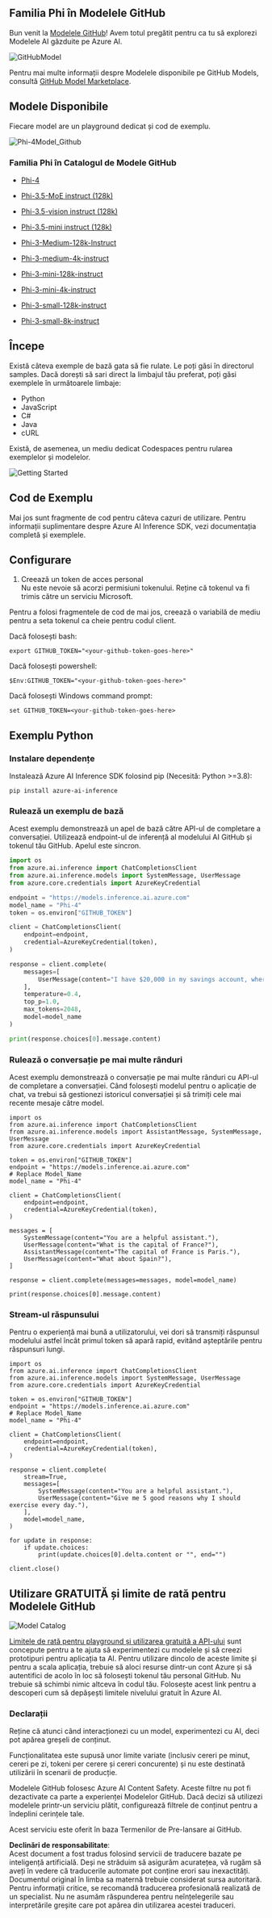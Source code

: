 ## Familia Phi în Modelele GitHub

Bun venit la [Modelele GitHub](https://github.com/marketplace/models)! Avem totul pregătit pentru ca tu să explorezi Modelele AI găzduite pe Azure AI.

![GitHubModel](../../../../../translated_images/GitHub_ModelCatalog.4fc858ab26afe64c43f5e423ad0c5c733878bb536fdb027a5bcf1f80c41b0633.ro.png)

Pentru mai multe informații despre Modelele disponibile pe GitHub Models, consultă [GitHub Model Marketplace](https://github.com/marketplace/models).

## Modele Disponibile

Fiecare model are un playground dedicat și cod de exemplu.

![Phi-4Model_Github](../../../../../translated_images/GitHub_ModelPlay.998e294f6ee69c3ca174c880b32af9feec4221d0d787de899ad9bb2da3b58981.ro.png)

### Familia Phi în Catalogul de Modele GitHub

- [Phi-4](https://github.com/marketplace/models/azureml/Phi-4)

- [Phi-3.5-MoE instruct (128k)](https://github.com/marketplace/models/azureml/Phi-3-5-MoE-instruct)

- [Phi-3.5-vision instruct (128k)](https://github.com/marketplace/models/azureml/Phi-3-5-vision-instruct)

- [Phi-3.5-mini instruct (128k)](https://github.com/marketplace/models/azureml/Phi-3-5-mini-instruct)

- [Phi-3-Medium-128k-Instruct](https://github.com/marketplace/models/azureml/Phi-3-medium-128k-instruct)

- [Phi-3-medium-4k-instruct](https://github.com/marketplace/models/azureml/Phi-3-medium-4k-instruct)

- [Phi-3-mini-128k-instruct](https://github.com/marketplace/models/azureml/Phi-3-mini-128k-instruct)

- [Phi-3-mini-4k-instruct](https://github.com/marketplace/models/azureml/Phi-3-mini-4k-instruct)

- [Phi-3-small-128k-instruct](https://github.com/marketplace/models/azureml/Phi-3-small-128k-instruct)

- [Phi-3-small-8k-instruct](https://github.com/marketplace/models/azureml/Phi-3-small-8k-instruct)

## Începe

Există câteva exemple de bază gata să fie rulate. Le poți găsi în directorul samples. Dacă dorești să sari direct la limbajul tău preferat, poți găsi exemplele în următoarele limbaje:

- Python  
- JavaScript  
- C#  
- Java  
- cURL  

Există, de asemenea, un mediu dedicat Codespaces pentru rularea exemplelor și modelelor.

![Getting Started](../../../../../translated_images/GitHub_ModelGetStarted.b4b839a081583da39bc976c2f0d8ac4603d3b8c23194b16cc9e0a1014f5611d0.ro.png)

## Cod de Exemplu

Mai jos sunt fragmente de cod pentru câteva cazuri de utilizare. Pentru informații suplimentare despre Azure AI Inference SDK, vezi documentația completă și exemplele.

## Configurare

1. Creează un token de acces personal  
Nu este nevoie să acorzi permisiuni tokenului. Reține că tokenul va fi trimis către un serviciu Microsoft.

Pentru a folosi fragmentele de cod de mai jos, creează o variabilă de mediu pentru a seta tokenul ca cheie pentru codul client.

Dacă folosești bash:  
```
export GITHUB_TOKEN="<your-github-token-goes-here>"
```  
Dacă folosești powershell:  

```
$Env:GITHUB_TOKEN="<your-github-token-goes-here>"
```  

Dacă folosești Windows command prompt:  

```
set GITHUB_TOKEN=<your-github-token-goes-here>
```  

## Exemplu Python

### Instalare dependențe  
Instalează Azure AI Inference SDK folosind pip (Necesită: Python >=3.8):  

```
pip install azure-ai-inference
```  

### Rulează un exemplu de bază  

Acest exemplu demonstrează un apel de bază către API-ul de completare a conversației. Utilizează endpoint-ul de inferență al modelului AI GitHub și tokenul tău GitHub. Apelul este sincron.  

```python
import os
from azure.ai.inference import ChatCompletionsClient
from azure.ai.inference.models import SystemMessage, UserMessage
from azure.core.credentials import AzureKeyCredential

endpoint = "https://models.inference.ai.azure.com"
model_name = "Phi-4"
token = os.environ["GITHUB_TOKEN"]

client = ChatCompletionsClient(
    endpoint=endpoint,
    credential=AzureKeyCredential(token),
)

response = client.complete(
    messages=[
        UserMessage(content="I have $20,000 in my savings account, where I receive a 4% profit per year and payments twice a year. Can you please tell me how long it will take for me to become a millionaire? Also, can you please explain the math step by step as if you were explaining it to an uneducated person?"),
    ],
    temperature=0.4,
    top_p=1.0,
    max_tokens=2048,
    model=model_name
)

print(response.choices[0].message.content)
```  

### Rulează o conversație pe mai multe rânduri  

Acest exemplu demonstrează o conversație pe mai multe rânduri cu API-ul de completare a conversației. Când folosești modelul pentru o aplicație de chat, va trebui să gestionezi istoricul conversației și să trimiți cele mai recente mesaje către model.  

```
import os
from azure.ai.inference import ChatCompletionsClient
from azure.ai.inference.models import AssistantMessage, SystemMessage, UserMessage
from azure.core.credentials import AzureKeyCredential

token = os.environ["GITHUB_TOKEN"]
endpoint = "https://models.inference.ai.azure.com"
# Replace Model_Name
model_name = "Phi-4"

client = ChatCompletionsClient(
    endpoint=endpoint,
    credential=AzureKeyCredential(token),
)

messages = [
    SystemMessage(content="You are a helpful assistant."),
    UserMessage(content="What is the capital of France?"),
    AssistantMessage(content="The capital of France is Paris."),
    UserMessage(content="What about Spain?"),
]

response = client.complete(messages=messages, model=model_name)

print(response.choices[0].message.content)
```  

### Stream-ul răspunsului  

Pentru o experiență mai bună a utilizatorului, vei dori să transmiți răspunsul modelului astfel încât primul token să apară rapid, evitând așteptările pentru răspunsuri lungi.  

```
import os
from azure.ai.inference import ChatCompletionsClient
from azure.ai.inference.models import SystemMessage, UserMessage
from azure.core.credentials import AzureKeyCredential

token = os.environ["GITHUB_TOKEN"]
endpoint = "https://models.inference.ai.azure.com"
# Replace Model_Name
model_name = "Phi-4"

client = ChatCompletionsClient(
    endpoint=endpoint,
    credential=AzureKeyCredential(token),
)

response = client.complete(
    stream=True,
    messages=[
        SystemMessage(content="You are a helpful assistant."),
        UserMessage(content="Give me 5 good reasons why I should exercise every day."),
    ],
    model=model_name,
)

for update in response:
    if update.choices:
        print(update.choices[0].delta.content or "", end="")

client.close()
```  

## Utilizare GRATUITĂ și limite de rată pentru Modelele GitHub  

![Model Catalog](../../../../../translated_images/GitHub_Model.0c2abb992151c5407046e2b763af51505ff709f04c0950785e0300fdc8c55a0c.ro.png)

[Limitele de rată pentru playground și utilizarea gratuită a API-ului](https://docs.github.com/en/github-models/prototyping-with-ai-models#rate-limits) sunt concepute pentru a te ajuta să experimentezi cu modelele și să creezi prototipuri pentru aplicația ta AI. Pentru utilizare dincolo de aceste limite și pentru a scala aplicația, trebuie să aloci resurse dintr-un cont Azure și să autentifici de acolo în loc să folosești tokenul tău personal GitHub. Nu trebuie să schimbi nimic altceva în codul tău. Folosește acest link pentru a descoperi cum să depășești limitele nivelului gratuit în Azure AI.  

### Declarații  

Reține că atunci când interacționezi cu un model, experimentezi cu AI, deci pot apărea greșeli de conținut.  

Funcționalitatea este supusă unor limite variate (inclusiv cereri pe minut, cereri pe zi, tokeni per cerere și cereri concurente) și nu este destinată utilizării în scenarii de producție.  

Modelele GitHub folosesc Azure AI Content Safety. Aceste filtre nu pot fi dezactivate ca parte a experienței Modelelor GitHub. Dacă decizi să utilizezi modelele printr-un serviciu plătit, configurează filtrele de conținut pentru a îndeplini cerințele tale.  

Acest serviciu este oferit în baza Termenilor de Pre-lansare ai GitHub.  

**Declinări de responsabilitate**:  
Acest document a fost tradus folosind servicii de traducere bazate pe inteligență artificială. Deși ne străduim să asigurăm acuratețea, vă rugăm să aveți în vedere că traducerile automate pot conține erori sau inexactități. Documentul original în limba sa maternă trebuie considerat sursa autoritară. Pentru informații critice, se recomandă traducerea profesională realizată de un specialist. Nu ne asumăm răspunderea pentru neînțelegerile sau interpretările greșite care pot apărea din utilizarea acestei traduceri.